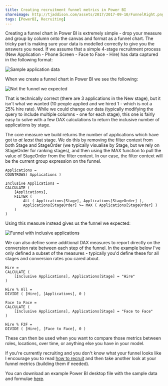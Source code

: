 ```yaml
---
title: Creating recruitment funnel metrics in Power BI
shareimage: http://tjaddison.com/assets/2017/2017-09-10/FunnelRight.png
tags: [PowerBI, Recruiting]
---
```


Creating a funnel chart in Power BI is extremely simple - drop your measure and group by column onto the canvas and format as a funnel chart. The tricky part is making sure your data is modelled correctly to give you the answers you need. If we assume that a simple 4-stage recruitment process (New Application - Phone Screen - Face to Face - Hire) has data captured in the following format:

![Sample application data](/assets/2017/2017-09-10/SampleData.png)

When we create a funnel chart in Power BI we see the following:

![Not the funnel we expected](/assets/2017/2017-09-10/FunnelWrong.png)

That is technically correct (there are 3 applications in the New stage), but it isn't what we wanted (10 people applied and we hired 1 - which is not a 25% hire rate). While we could change our data (typically modifying the query to include multiple columns - one for each stage), this one is fairly easy to solve with a few DAX calculations to return the inclusive number of applications by stage.

<!--more-->

The core measure we build returns the number of applications which have got to _at least_ that stage. We do this by removing the filter context from both Stage and StageOrder (we typically visualise by Stage, but we rely on StageOrder for ranking stages), and then using the MAX function to pull the value of StageOrder from the filter context. In our case, the filter context will be the current group expression on the funnel.

```dax
Applications =
COUNTROWS( Applications )

Inclusive Applications =
CALCULATE (
    [Applications],
    FILTER (
        ALL ( Applications[Stage], Applications[StageOrder] ),
        Applications[StageOrder] >= MAX ( Applications[StageOrder] )
    )
)
```

Using this measure instead gives us the funnel we expected:

![Funnel with inclusive applications](/assets/2017/2017-09-10/FunnelRight.png)

We can also define some additional DAX measures to report directly on the conversion rate between each step of the funnel. In the example below I've only defined a subset of the measures - typically you'd define these for all stages and conversion rates you cared about.

```dax
Hire =
CALCULATE (
    [Inclusive Applications], Applications[Stage] = "Hire"
)

Hire % All =
DIVIDE ( [Hire], [Applications], 0 )

Face to Face =
CALCULATE (
    [Inclusive Applications], Applications[Stage] = "Face to Face"
)

Hire % F2F =
DIVIDE ( [Hire], [Face to Face], 0 )
```

These can then be used when you want to compare those metrics between roles, locations, over time, or anything else you have in your model.

If you're currently recruiting and you don't know what your funnel looks like I encourage you to read [how to recruit](http://randsinrepose.com/archives/how-to-recruit/) and then take another look at your funnel metrics (building them if needed).

You can download an example Power BI desktop file with the sample data and formulae [here](/assets/2017/2017-09-10/FunnelSample.pbix).
